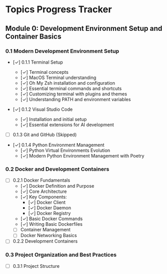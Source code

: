 # Topics Progress Tracker

## Module 0: Development Environment Setup and Container Basics

### 0.1 Modern Development Environment Setup
- [✓] 0.1.1 Terminal Setup
  * [✓] Terminal concepts
  * [✓] MacOS Terminal understanding
  * [✓] Oh My Zsh installation and configuration
  * [✓] Essential terminal commands and shortcuts
  * [✓] Customizing terminal with plugins and themes
  * [✓] Understanding PATH and environment variables

- [✓] 0.1.2 Visual Studio Code
  * [✓] Installation and initial setup
  * [✓] Essential extensions for AI development

- [ ] 0.1.3 Git and GitHub (Skipped)

- [✓] 0.1.4 Python Environment Management
  * [✓] Python Virtual Environments Evolution
  * [✓] Modern Python Environment Management with Poetry

### 0.2 Docker and Development Containers
- [ ] 0.2.1 Docker Fundamentals
  * [✓] Docker Definition and Purpose
  * [✓] Core Architecture
  * [✓] Key Components:
    - [✓] Docker Client
    - [✓] Docker Daemon
    - [✓] Docker Registry
  * [✓] Basic Docker Commands
  * [✓] Writing Basic Dockerfiles
  * [ ] Container Management
  * [ ] Docker Networking Basics

- [ ] 0.2.2 Development Containers

### 0.3 Project Organization and Best Practices
- [ ] 0.3.1 Project Structure
